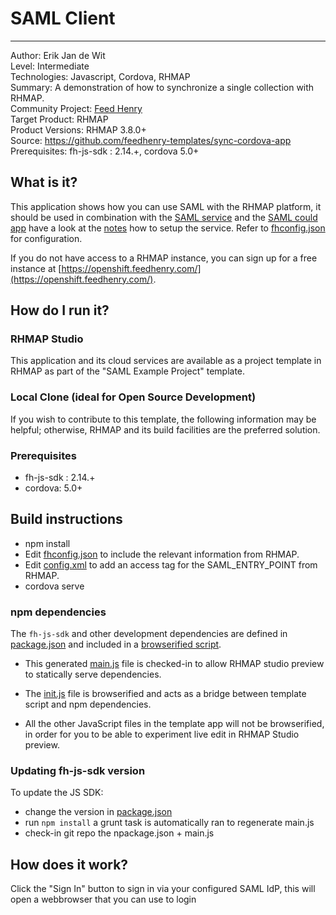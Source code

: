 # SAML Client
---------
Author: Erik Jan de Wit   
Level: Intermediate   
Technologies: Javascript, Cordova, RHMAP   
Summary: A demonstration of how to synchronize a single collection with RHMAP.   
Community Project: [Feed Henry](http://feedhenry.org)   
Target Product: RHMAP   
Product Versions: RHMAP 3.8.0+   
Source: https://github.com/feedhenry-templates/sync-cordova-app   
Prerequisites: fh-js-sdk : 2.14.+, cordova 5.0+   

## What is it?

This application shows how you can use SAML with the RHMAP platform, it should be used in combination with the [SAML service](https://github.com/feedhenry-templates/saml-service) and the [SAML could app](https://github.com/feedhenry-templates/saml-cloud-app) have a look at the [notes](https://github.com/feedhenry-templates/saml-service/blob/master/NOTES.md) how to setup the service.  Refer to [fhconfig.json](www/fhconfig.json) for configuration.

If you do not have access to a RHMAP instance, you can sign up for a free instance at [https://openshift.feedhenry.com/](https://openshift.feedhenry.com/).

## How do I run it?  

### RHMAP Studio

This application and its cloud services are available as a project template in RHMAP as part of the "SAML Example Project" template.

### Local Clone (ideal for Open Source Development)
If you wish to contribute to this template, the following information may be helpful; otherwise, RHMAP and its build facilities are the preferred solution.

###  Prerequisites  
 * fh-js-sdk : 2.14.+
 * cordova: 5.0+

## Build instructions
 * npm install
 * Edit [fhconfig.json](www/fhconfig.json) to include the relevant information from RHMAP.  
 * Edit [config.xml](config.xml) to add an access tag for the SAML_ENTRY_POINT from RHMAP.
 * cordova serve  

### npm dependencies
The `fh-js-sdk` and other development dependencies are defined in [package.json](package.json) and included in a [browserified script](www/main.js).

* This generated [main.js](www/main.js) file is checked-in to allow RHMAP studio preview to statically serve dependencies.

* The [init.js](www/js/init.js) file is browserified and acts as a bridge between template script and npm dependencies. 

* All the other JavaScript files in the template app will not be browserified, in order for you to be able to experiment live edit in RHMAP Studio preview.

### Updating fh-js-sdk version
To update the JS SDK:
- change the version in [package.json](package.json)
- run `npm install` a grunt task is automatically ran to regenerate main.js
- check-in git repo the npackage.json + main.js

## How does it work?

Click the "Sign In" button to sign in via your configured SAML IdP, this will open a webbrowser that you can use to login


